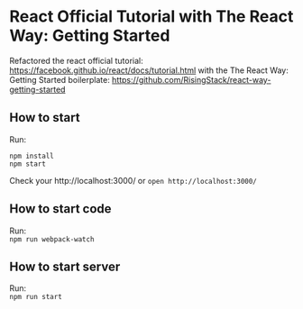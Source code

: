 # React Official Tutorial with The React Way: Getting Started
Refactored the react official tutorial: https://facebook.github.io/react/docs/tutorial.html with the The React Way: Getting Started boilerplate: https://github.com/RisingStack/react-way-getting-started

## How to start

Run:  
```
npm install
npm start
```

Check your http://localhost:3000/ or  `open http://localhost:3000/`

## How to start code

Run:  
`npm run webpack-watch`

## How to start server
Run:  
`npm run start`
